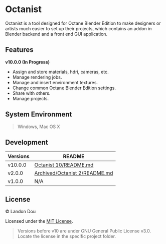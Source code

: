 # Octanist

Octanist is a tool designed for Octane Blender Edition to make designers or artists much easier to set up their projects, which contains an addon in Blender backend and a front end GUI application.

## Features
**v10.0.0 (In Progress)**

- Assign and store materials, hdri, cameras, etc.
- Manage rendering jobs.
- Manage and insert environment textures.
- Change common Octane Blender Edition settings.
- Share with others.
- Manage projects.

## System Environment
> Windows, Mac OS X

## Development

| Versions | README |
| ------ | ------ |
| v10.0.0 | [Octanist 10/README.md](https://github.com/Landon-Dou/blender-octanerender-helper-addon_octanist/blob/master/Octanist%2010/README.md) |
| v2.0.0 | [Archived/Octanist 2/README.md](https://github.com/Landon-Dou/blender-octanerender-helper-addon_octanist/blob/master/Archived/Octanist%202/README.md) |
| v1.0.0 | N/A |

## License
© Landon Dou

Licensed under the [MIT License](Octanist%2010/LICENSE).

> Versions before v10 are under GNU General Public License v3.0. Locate the license in the specific project folder.

